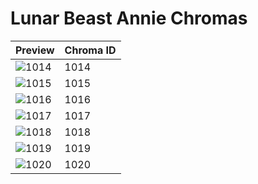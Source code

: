 # Lunar Beast Annie Chromas

| Preview | Chroma ID |
|---------|-----------|
| ![1014](https://raw.communitydragon.org/latest/plugins/rcp-be-lol-game-data/global/default/v1/champion-chroma-images/1/1014.png) | 1014 |
| ![1015](https://raw.communitydragon.org/latest/plugins/rcp-be-lol-game-data/global/default/v1/champion-chroma-images/1/1015.png) | 1015 |
| ![1016](https://raw.communitydragon.org/latest/plugins/rcp-be-lol-game-data/global/default/v1/champion-chroma-images/1/1016.png) | 1016 |
| ![1017](https://raw.communitydragon.org/latest/plugins/rcp-be-lol-game-data/global/default/v1/champion-chroma-images/1/1017.png) | 1017 |
| ![1018](https://raw.communitydragon.org/latest/plugins/rcp-be-lol-game-data/global/default/v1/champion-chroma-images/1/1018.png) | 1018 |
| ![1019](https://raw.communitydragon.org/latest/plugins/rcp-be-lol-game-data/global/default/v1/champion-chroma-images/1/1019.png) | 1019 |
| ![1020](https://raw.communitydragon.org/latest/plugins/rcp-be-lol-game-data/global/default/v1/champion-chroma-images/1/1020.png) | 1020 |